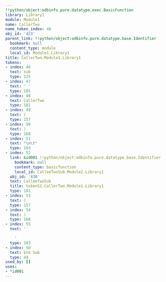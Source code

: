 ```yaml
---
!!python/object:odbinfo.pure.datatype.exec.BasicFunction
library: Library1
module: Module1
name: CallerTwo
name_token_index: 48
obj_id: '423'
parent_link: !!python/object:odbinfo.pure.datatype.base.Identifier
  bookmark: null
  content_type: module
  local_id: Module1.Library1
title: CallerTwo.Module1.Library1
tokens:
- index: 46
  text: sub
  type: 125
- index: 47
  text: ' '
  type: 185
- index: 48
  text: CallerTwo
  type: 181
- index: 49
  text: (
  type: 157
- index: 50
  text: )
  type: 168
- index: 51
  text: "\n\t"
  type: 183
- index: 52
  link: &id001 !!python/object:odbinfo.pure.datatype.base.Identifier
    bookmark: null
    content_type: basicfunction
    local_id: CalleeTwoSub.Module2.Library1
  obj_id: '430'
  text: CalleeTwoSub
  title: token52.CallerTwo.Module1.Library1
  type: 181
- index: 53
  text: (
  type: 157
- index: 54
  text: )
  type: 168
- index: 55
  text: '

    '
  type: 183
- index: 56
  text: End Sub
  type: 44
used_by: []
uses:
- *id001
---
```

